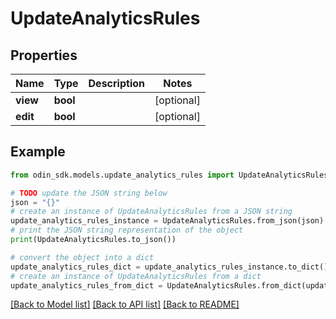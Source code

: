 # UpdateAnalyticsRules


## Properties

Name | Type | Description | Notes
------------ | ------------- | ------------- | -------------
**view** | **bool** |  | [optional] 
**edit** | **bool** |  | [optional] 

## Example

```python
from odin_sdk.models.update_analytics_rules import UpdateAnalyticsRules

# TODO update the JSON string below
json = "{}"
# create an instance of UpdateAnalyticsRules from a JSON string
update_analytics_rules_instance = UpdateAnalyticsRules.from_json(json)
# print the JSON string representation of the object
print(UpdateAnalyticsRules.to_json())

# convert the object into a dict
update_analytics_rules_dict = update_analytics_rules_instance.to_dict()
# create an instance of UpdateAnalyticsRules from a dict
update_analytics_rules_from_dict = UpdateAnalyticsRules.from_dict(update_analytics_rules_dict)
```
[[Back to Model list]](../README.md#documentation-for-models) [[Back to API list]](../README.md#documentation-for-api-endpoints) [[Back to README]](../README.md)


